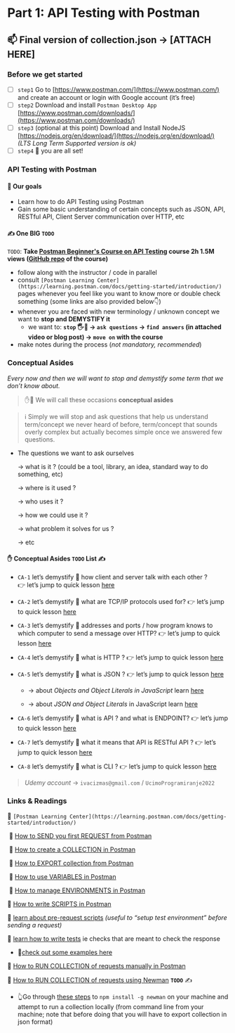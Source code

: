 # Part 1: API Testing with Postman

## 📫 Final version of collection.json → [ATTACH HERE]

### Before we get started

- [ ]  `step1` Go to [https://www.postman.com/](https://www.postman.com/) and create an account or login with Google account (it’s free)
- [ ]  `step2` Download and install `Postman Desktop App` [https://www.postman.com/downloads/](https://www.postman.com/downloads/)
- [ ]  `step3` (optional at this point) Download and Install NodeJS [https://nodejs.org/en/download/](https://nodejs.org/en/download/) *(LTS Long Term Supported version is ok)*
- [ ]  `step4` 🎉 you are all set!

### API Testing with Postman

#### 🎯 Our goals

- Learn how to do API Testing using Postman
- Gain some basic understanding of certain concepts such as JSON, API, RESTful API, Client Server communication over HTTP, etc

#### ✍️ One BIG `TODO`

`TODO`: **Take [Postman Beginner's Course on API Testing](https://www.youtube.com/watch?v=VywxIQ2ZXw4) course 2h 1.5M views ([GitHub repo](https://github.com/vdespa/introduction-to-postman-course) of the course)**

- follow along with the instructor / code in parallel
- consult `[Postman Learning Center](https://learning.postman.com/docs/getting-started/introduction/)`  pages whenever you feel like you want to know more or double check something (some links are also provided below👇)
- whenever you are faced with new terminology / unknown concept we want to **stop and DEMYSTIFY it**
    - we want to: **`stop` 🖐️🛑 → `ask questions` → `find answers` (in attached video or blog post) → `move on` with the course**
- make notes during the process (*not mandatory, recommended*)

### Conceptual Asides

*Every now and then we will want to stop and demystify some term that we don’t know about.*

> ✋🛑 We will call these occasions **conceptual asides**
> 

> ℹ️  Simply we will stop and ask questions that help us understand term/concept we never heard of before, term/concept that sounds overly complex but actually becomes simple once we answered few questions.
> 
- The questions we want to ask ourselves
    
    → what is it ? (could be a tool, library, an idea, standard way to do something, etc)
    
    → where is it used ? 
    
    → who uses it ? 
    
    → how we could use it ?  
    
    → what problem it solves for us ? 
    
    → etc 
    
#### ✋ Conceptual Asides `TODO` List ✍️

 - `CA-1` let’s demystify 🔎 how client and server talk with each other ? 👉 let’s jump to quick lesson [here](https://www.udemy.com/course/understand-nodejs/learn/lecture/3466030#overview)
 - `CA-2` let’s demystify 🔎 what are TCP/IP protocols used for? 👉 let’s jump to quick lesson [here](https://www.udemy.com/course/understand-nodejs/learn/lecture/3632880#overview)
 - `CA-3` let’s demystify 🔎 addresses and ports / how program knows to which computer to send a message over HTTP? 👉 let’s jump to quick lesson  [here](https://www.udemy.com/course/understand-nodejs/learn/lecture/3632882#overview)
 - `CA-4` let’s demystify 🔎 what is HTTP ? 👉 let’s jump to quick lesson [here](https://www.udemy.com/course/understand-nodejs/learn/lecture/3632884#overview)
 - `CA-5` let’s demystify 🔎 what is JSON ? 👉 let’s jump to quick lesson [here](https://www.udemy.com/course/understand-nodejs/learn/lecture/3488912#overview)

    - → about *Objects and Object Literals in JavaScript* learn [here](https://www.udemy.com/course/understand-javascript/learn/lecture/2237512#overview) 

    - → about *JSON and Object Literals* in JavaScript learn [here](https://www.udemy.com/course/understand-javascript/learn/lecture/2237518#overview) 
    
 - `CA-6` let’s demystify 🔎 what is API ? and what is ENDPOINT? 👉 let’s jump to quick lesson [here](https://www.udemy.com/course/understand-nodejs/learn/lecture/3632896#overview)
 - `CA-7` let’s demystify 🔎 what it means that API is RESTful API ? 👉 let’s jump to quick lesson [here](https://www.udemy.com/course/understand-nodejs/learn/lecture/3658452#overview)
 - `CA-8` let’s demystify 🔎 what is CLI ? 👉 let’s jump to quick lesson [here](https://www.udemy.com/course/understand-nodejs/learn/lecture/3453082#overview)

> *Udemy account* → `ivacizmas@gmail.com` / `UcimoProgramiranje2022`  

### Links & Readings

📌 `[Postman Learning Center](https://learning.postman.com/docs/getting-started/introduction/)` 

 📙 [How to SEND you first REQUEST from Postman](https://learning.postman.com/docs/getting-started/sending-the-first-request/) 

 📙 [How to create a COLLECTION in Postman](https://learning.postman.com/docs/getting-started/creating-the-first-collection/) 

 📙 [How to EXPORT collection from Postman](https://learning.postman.com/docs/getting-started/importing-and-exporting-data/#exporting-collections) 

 📙 [How to use VARIABLES in Postman](https://learning.postman.com/docs/sending-requests/variables/)

 📙 [How to manage ENVIRONMENTS in Postman](https://learning.postman.com/docs/sending-requests/managing-environments/) 

 📙 [How to write SCRIPTS in Postman](https://learning.postman.com/docs/writing-scripts/intro-to-scripts/) 

📌 [learn about pre-request scripts](https://learning.postman.com/docs/writing-scripts/pre-request-scripts/) *(useful to “setup test environment” before sending a request)*

📌 [learn how to write tests](https://learning.postman.com/docs/writing-scripts/test-scripts/) ie checks that are meant to check the response 

 - 🔬[check out some examples here](https://learning.postman.com/docs/writing-scripts/script-references/test-examples/) 

📙 [How to RUN COLLECTION of requests manually in Postman](https://learning.postman.com/docs/running-collections/intro-to-collection-runs/)

📙 [How to RUN COLLECTION of requests using Newman](https://learning.postman.com/docs/running-collections/using-newman-cli/command-line-integration-with-newman/) **`TODO`** ✍️

- 👆Go through [these steps](https://learning.postman.com/docs/running-collections/using-newman-cli/installing-running-newman/) to `npm install -g newman` on your machine and attempt to run a collection locally (from command line from your machine; note that before doing that you will have to export collection in json format)
